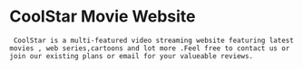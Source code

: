 # CoolStar Movie Website

     CoolStar is a multi-featured video streaming website featuring latest movies , web series,cartoons and lot more .Feel free to contact us or join our existing plans or email for your valueable reviews.


